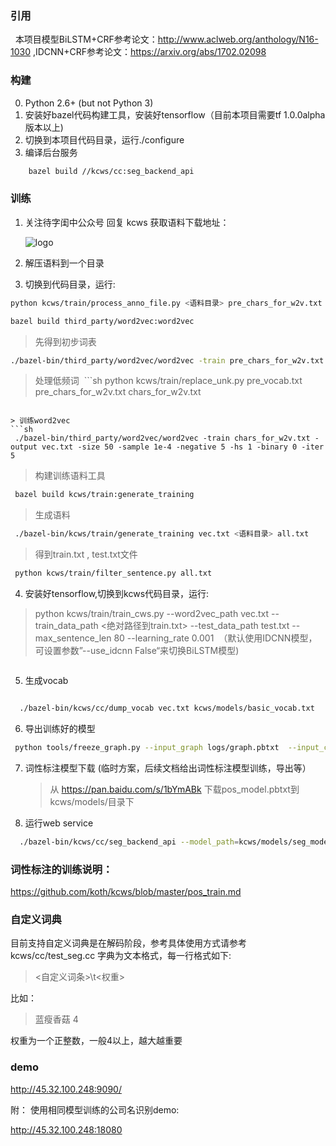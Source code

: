 
### 引用 
 
本项目模型BiLSTM+CRF参考论文：http://www.aclweb.org/anthology/N16-1030 ,IDCNN+CRF参考论文：https://arxiv.org/abs/1702.02098


### 构建

0. Python 2.6+ (but not Python 3)
1. 安装好bazel代码构建工具，安装好tensorflow（目前本项目需要tf 1.0.0alpha版本以上)
2. 切换到本项目代码目录，运行./configure
3. 编译后台服务 

```sh
    bazel build //kcws/cc:seg_backend_api
```

### 训练

1. 关注待字闺中公众号 回复 kcws 获取语料下载地址：
   
   ![logo](https://github.com/koth/kcws/blob/master/docs/qrcode_dzgz.jpg?raw=true "待字闺中")
   
   
2. 解压语料到一个目录

3. 切换到代码目录，运行:
  ```sh
  python kcws/train/process_anno_file.py <语料目录> pre_chars_for_w2v.txt
  ```
  ```sh
  bazel build third_party/word2vec:word2vec
  ```
  > 先得到初步词表
  ```sh
 ./bazel-bin/third_party/word2vec/word2vec -train pre_chars_for_w2v.txt -save-vocab pre_vocab.txt -min-count 3
  ```
  > 处理低频词
  ```sh
 python kcws/train/replace_unk.py pre_vocab.txt pre_chars_for_w2v.txt chars_for_w2v.txt
  ```

  > 训练word2vec
  ```sh
   ./bazel-bin/third_party/word2vec/word2vec -train chars_for_w2v.txt -output vec.txt -size 50 -sample 1e-4 -negative 5 -hs 1 -binary 0 -iter 5
  ``` 
  > 构建训练语料工具
  ```sh
   bazel build kcws/train:generate_training
  ``` 
  > 生成语料
  ```sh 
   ./bazel-bin/kcws/train/generate_training vec.txt <语料目录> all.txt
  ``` 
  > 得到train.txt , test.txt文件
  ```sh 
   python kcws/train/filter_sentence.py all.txt
  ```

4. 安装好tensorflow,切换到kcws代码目录，运行:
  > python kcws/train/train_cws.py --word2vec_path vec.txt --train_data_path <绝对路径到train.txt> --test_data_path test.txt --max_sentence_len 80 --learning_rate 0.001
  （默认使用IDCNN模型，可设置参数”--use_idcnn False“来切换BiLSTM模型)
  
```sh
```  
5. 生成vocab
```sh
```
```sh
  ./bazel-bin/kcws/cc/dump_vocab vec.txt kcws/models/basic_vocab.txt
```

6. 导出训练好的模型
```sh
 python tools/freeze_graph.py --input_graph logs/graph.pbtxt  --input_checkpoint logs/model.ckpt --output_node_names  "transitions,Reshape_7"   --output_graph kcws/models/seg_model.pbtxt
```

7. 词性标注模型下载  (临时方案，后续文档给出词性标注模型训练，导出等）

   >  从 https://pan.baidu.com/s/1bYmABk 下载pos_model.pbtxt到kcws/models/目录下

8. 运行web service
```sh
  ./bazel-bin/kcws/cc/seg_backend_api --model_path=kcws/models/seg_model.pbtxt(绝对路径到seg_model.pbtxt>)   --vocab_path=kcws/models/basic_vocab.txt   --max_sentence_len=80
```

### 词性标注的训练说明：

https://github.com/koth/kcws/blob/master/pos_train.md

### 自定义词典
目前支持自定义词典是在解码阶段，参考具体使用方式请参考kcws/cc/test_seg.cc
字典为文本格式，每一行格式如下:
><自定义词条>\t<权重>

比如：
>蓝瘦香菇	4

权重为一个正整数，一般4以上，越大越重要
 
### demo
http://45.32.100.248:9090/

附： 使用相同模型训练的公司名识别demo:

http://45.32.100.248:18080





